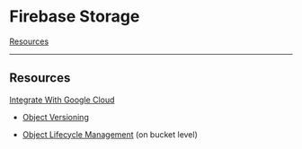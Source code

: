 # Firebase Storage

[Resources](#Resources)

---

## Resources

[Integrate With Google Cloud](https://firebase.google.com/docs/storage/gcp-integration)

- [Object Versioning](https://firebase.google.com/docs/storage/gcp-integration#object_versioning)

- [Object Lifecycle Management](https://firebase.google.com/docs/storage/gcp-integration#object_lifecycle_management) (on bucket level)